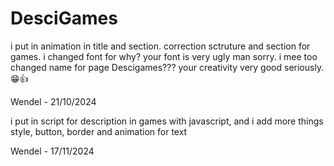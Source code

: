 # DesciGames

i put in animation in title and section.
correction sctruture and section for games.
i changed font for why? your font is very ugly man sorry.
i mee too changed name for page Descigames??? your creativity very good seriously. 😁👍

Wendel - 21/10/2024


i put in script for description in games with javascript, and i add more things style, button, border and animation for text

Wendel - 17/11/2024